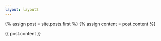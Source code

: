 ```yaml
---
layout: layout2
---
```


{% assign post = site.posts.first %}
{% assign content = post.content %}

{{ post.content }}